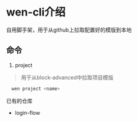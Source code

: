 # wen-cli介绍
自用脚手架，用于从github上拉取配置好的模版到本地

## 命令
1. project
>用于从block-advanced中拉取项目模版
``` bash
  wen project <name>
```
已有的仓库
 - login-flow